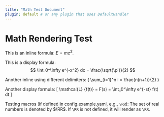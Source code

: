 ```yaml
---
title: "Math Test Document"
plugin: default # or any plugin that uses DefaultHandler
---
```


# Math Rendering Test

This is an inline formula: $E = mc^2$.

This is a display formula:
$$
\int_0^\infty e^{-x^2} dx = \frac{\sqrt{\pi}}{2}
$$

Another inline using different delimiters: \( \sum_{i=1}^n i = \frac{n(n+1)}{2} \)

Another display formula:
\[
\mathcal{L} \{f(t)\} = F(s) = \int_0^\infty e^{-st} f(t) dt
\]

Testing macros (if defined in config.example.yaml, e.g., `\RR`):
The set of real numbers is denoted by $\RR$.
If `\RR` is not defined, it will render as `\RR`.


